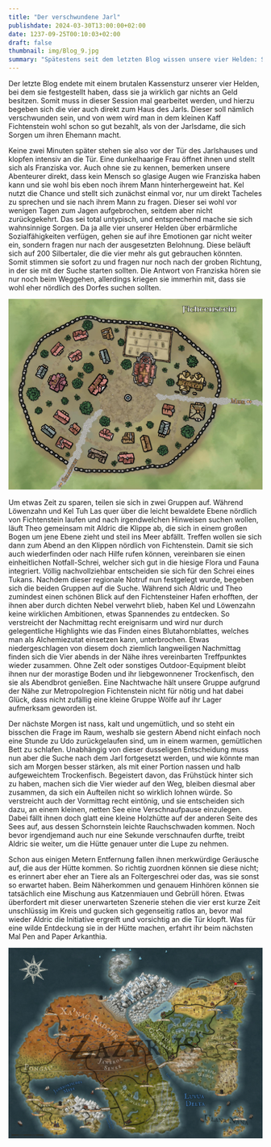 ```yaml
---
title: "Der verschwundene Jarl"
publishdate: 2024-03-30T13:00:00+02:00
date: 1237-09-25T00:10:03+02:00
draft: false
thumbnail: img/Blog_9.jpg
summary: "Spätestens seit dem letzten Blog wissen unsere vier Helden: Sie brauchen endlich mal Kohle. Da passender Weise der Jarl von Fichtenstein verschwunden ist, versuchen sie beim dessen Frau ihre Dienste anzubieten. Nachdem sie eine üppige Belohnung ausgehandelt haben, geht´s für die Vier los auf ihre erste Quest. Was sie dort erwartet, erfahrt ihr hier:"
---
```


Der letzte Blog endete mit einem brutalen Kassensturz unserer vier Helden, bei dem sie festgestellt haben, dass sie ja wirklich gar nichts an Geld besitzen. Somit muss in dieser Session mal gearbeitet werden, und hierzu begeben sich die vier auch direkt zum Haus des Jarls. Dieser soll nämlich verschwunden sein, und von wem wird man in dem kleinen Kaff Fichtenstein wohl schon so gut bezahlt, als von der Jarlsdame, die sich Sorgen um ihren Ehemann macht.

Keine zwei Minuten später stehen sie also vor der Tür des Jarlshauses und klopfen intensiv an die Tür. Eine dunkelhaarige Frau öffnet ihnen und stellt sich als Franziska vor. Auch ohne sie zu kennen, bemerken unsere Abenteurer direkt, dass kein Mensch so glasige Augen wie Franziska haben kann und sie wohl bis eben noch ihrem Mann hinterhergeweint hat. Kel nutzt die Chance und stellt sich zunächst einmal vor, nur um direkt Tacheles zu sprechen und sie nach ihrem Mann zu fragen. Dieser sei wohl vor wenigen Tagen zum Jagen aufgebrochen, seitdem aber nicht zurückgekehrt. Das sei total untypisch, und entsprechend mache sie sich wahnsinnige Sorgen. Da ja alle vier unserer Helden über erbärmliche Sozialfähigkeiten verfügen, gehen sie auf ihre Emotionen gar nicht weiter ein, sondern fragen nur nach der ausgesetzten Belohnung. Diese beläuft sich auf 200 Silbertaler, die die vier mehr als gut gebrauchen könnten. Somit stimmen sie sofort zu und fragen nur noch nach der groben Richtung, in der sie mit der Suche starten sollten. Die Antwort von Franziska hören sie nur noch beim Weggehen, allerdings kriegen sie immerhin mit, dass sie wohl eher nördlich des Dorfes suchen sollten.

<div class="img-max center">
  <img class="img-fluid rounded" title="Karte Fichtenstein" alt="Karte Fichtenstein." src="./img/fichtenstein.jpg" />
</div>

Um etwas Zeit zu sparen, teilen sie sich in zwei Gruppen auf. Während Löwenzahn und Kel Tuh Las quer über die leicht bewaldete Ebene nördlich von Fichtenstein laufen und nach irgendwelchen Hinweisen suchen wollen, läuft Theo gemeinsam mit Aldric die Klippe ab, die sich in einem großen Bogen um jene Ebene zieht und steil ins Meer abfällt. Treffen wollen sie sich dann zum Abend an den Klippen nördlich von Fichtenstein. Damit sie sich auch wiederfinden oder nach Hilfe rufen können, vereinbaren sie einen einheitlichen Notfall-Schrei, welcher sich gut in die hiesige Flora und Fauna integriert. Völlig nachvollziehbar entscheiden sie sich für den Schrei eines Tukans. Nachdem dieser regionale Notruf nun festgelegt wurde, begeben sich die beiden Gruppen auf die Suche. Während sich Aldric und Theo zumindest einen schönen Blick auf den Fichtensteiner Hafen erhofften, der ihnen aber durch dichten Nebel verwehrt blieb, haben Kel und Löwenzahn keine wirklichen Ambitionen, etwas Spannendes zu entdecken. So verstreicht der Nachmittag recht ereignisarm und wird nur durch gelegentliche Highlights wie das Finden eines Blutahornblattes, welches man als Alchemiezutat einsetzen kann, unterbrochen. Etwas niedergeschlagen von diesem doch ziemlich langweiligen Nachmittag finden sich die Vier abends in der Nähe ihres vereinbarten Treffpunktes wieder zusammen. Ohne Zelt oder sonstiges Outdoor-Equipment bleibt ihnen nur der morastige Boden und ihr liebgewonnener Trockenfisch, den sie als Abendbrot genießen. Eine Nachtwache hält unsere Gruppe aufgrund der Nähe zur Metropolregion Fichtenstein nicht für nötig und hat dabei Glück, dass nicht zufällig eine kleine Gruppe Wölfe auf ihr Lager aufmerksam geworden ist.

Der nächste Morgen ist nass, kalt und ungemütlich, und so steht ein bisschen die Frage im Raum, weshalb sie gestern Abend nicht einfach noch eine Stunde zu Udo zurückgelaufen sind, um in einem warmen, gemütlichen Bett zu schlafen. Unabhängig von dieser dusseligen Entscheidung muss nun aber die Suche nach dem Jarl fortgesetzt werden, und wie könnte man sich am Morgen besser stärken, als mit einer Portion nassen und halb aufgeweichtem Trockenfisch. Begeistert davon, das Frühstück hinter sich zu haben, machen sich die Vier wieder auf den Weg, bleiben diesmal aber zusammen, da sich ein Aufteilen nicht so wirklich lohnen würde. So verstreicht auch der Vormittag recht eintönig, und sie entscheiden sich dazu, an einem kleinen, netten See eine Verschnaufpause einzulegen. Dabei fällt ihnen doch glatt eine kleine Holzhütte auf der anderen Seite des Sees auf, aus dessen Schornstein leichte Rauchschwaden kommen. Noch bevor irgendjemand auch nur eine Sekunde verschnaufen durfte, treibt Aldric sie weiter, um die Hütte genauer unter die Lupe zu nehmen.

Schon aus einigen Metern Entfernung fallen ihnen merkwürdige Geräusche auf, die aus der Hütte kommen. So richtig zuordnen können sie diese nicht; es erinnert aber eher an Tiere als an Foltergeschrei oder das, was sie sonst so erwartet haben. Beim Näherkommen und genauem Hinhören können sie tatsächlich eine Mischung aus Katzenmiauen und Gebrüll hören. Etwas überfordert mit dieser unerwarteten Szenerie stehen die vier erst kurze Zeit unschlüssig im Kreis und gucken sich gegenseitig ratlos an, bevor mal wieder Aldric die Initiative ergreift und vorsichtig an die Tür klopft. Was für eine wilde Entdeckung sie in der Hütte machen, erfahrt ihr beim nächsten Mal Pen and Paper Arkanthia.

<div class="center">
  <img class="img-fluid" title="Weltkarte Arkanthia" alt="Weltkarte Arkanthia." src="./img/Arkanthia_Full_Map_Fichtenstein.jpg" />
</div>






